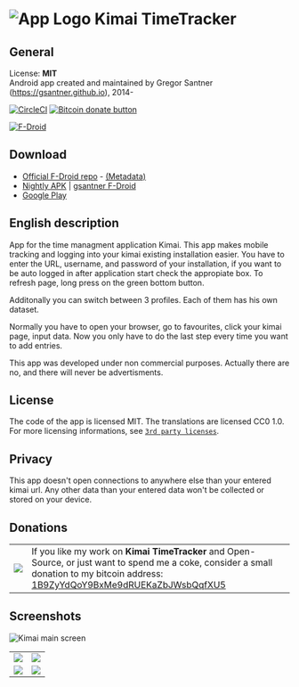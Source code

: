 ![App Logo](https://raw.githubusercontent.com/gsantner/kimai-android/master/app/src/main/res/drawable-hdpi/ic_launcher.png "App Logo") Kimai TimeTracker
=======

## General
License: **MIT**  
Android app created and maintained by Gregor Santner (<https://gsantner.github.io>), 2014-  

[![CircleCI](https://circleci.com/gh/gsantner/kimai-android.svg?style=shield)](https://circleci.com/gh/gsantner/kimai-android)
<span class="badge-bitcoin"><a href="https://gsantner.github.io/donate/#donate" title="Donate once-off to this project using Bitcoin"><img src="https://img.shields.io/badge/bitcoin-donate-yellow.svg" alt="Bitcoin donate button" /></a></span>

[![F-Droid](https://f-droid.org/wiki/images/0/06/F-Droid-button_get-it-on.png)](https://f-droid.org/repository/browse/?fdfilter=kimai&fdid=de.live.gdev.timetracker)


## Download

* [Official F-Droid repo](https://f-droid.org/repository/browse/?fdid=de.live.gdev.timetracker) - [(Metadata)](https://gitlab.com/fdroid/fdroiddata/blob/master/metadata/de.live.gdev.timetracker.txt)
* [Nightly APK](https://gsantner.gitlab.io/fdroid/latest/io.github.gsantner.kimaitt.test) | [gsantner F-Droid](https://gsantner.gitlab.io/fdroid/)
* [Google Play](https://play.google.com/store/apps/details?id=de.live.gdev.timetracker)

## English description
App for the time managment application Kimai.
This app makes mobile tracking and logging into your kimai existing installation easier.
You have to enter the URL, username, and password of your installation, if you want to be auto logged in after application start check the appropiate box.
To refresh page, long press on the green bottom button.

Additonally you can switch between 3 profiles. Each of them has his own dataset.

Normally you have to open your browser, go to favourites, click your kimai page, input data. Now you only have to do the last step every time you want to add entries.

This app was developed under non commercial purposes.
Actually there are no, and there will never be advertisments.

## License
The code of the app is licensed MIT. The translations are licensed CC0 1.0.  
For more licensing informations, see [`3rd party licenses`](/app/src/main/res/raw/licenses_3rd_party.md).  

## Privacy
This app doesn't open connections to anywhere else than your entered kimai url.
Any other data than your entered data won't be collected or stored on your device.

## Donations
<table>
 <tr>
	<td><a href="bitcoin:1B9ZyYdQoY9BxMe9dRUEKaZbJWsbQqfXU5?amount=0.001&label=Thanks">
    <img src="https://gsantner.github.io/assets/img/personal/bitcoin/bitcoin_gsantner.png"/></a></td>
<td>If you like my work on <b>Kimai TimeTracker</b> and Open-Source, or just want to spend me a coke, consider a small donation to my bitcoin address:
 <a href="https://gsantner.github.io/#donate">1B9ZyYdQoY9BxMe9dRUEKaZbJWsbQqfXU5</a></td>
 </tr>
</table>

## Screenshots

![Kimai main screen](https://cloud.githubusercontent.com/assets/6735650/23229190/a10b60cc-f93f-11e6-9762-02c7eb12acbf.png "Main screen")

<table>
  <tr>
    <td> <img  src="https://cloud.githubusercontent.com/assets/6735650/26566133/0fca845a-44f1-11e7-8060-702d774f1a1e.png"/> </td>
    <td> <img src="https://cloud.githubusercontent.com/assets/6735650/26566134/0fce2010-44f1-11e7-8f08-4991b7d1dfd3.png"/> </td>
  </tr><tr>
    <td> <img src="https://cloud.githubusercontent.com/assets/6735650/26566135/0fe766a6-44f1-11e7-9728-8f49ccec1f83.png"/> </td>
    <td> <img src="https://cloud.githubusercontent.com/assets/6735650/23229880/33c69f4c-f942-11e6-84d7-4b2b700e26b1.png" /> </td>
  </tr>
</table>

